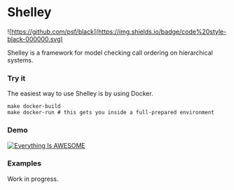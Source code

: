 # Shelley
![https://github.com/psf/black](https://img.shields.io/badge/code%20style-black-000000.svg)

Shelley is a framework for model checking call ordering on hierarchical systems.

### Try it

The easiest way to use Shelley is by using Docker.

```
make docker-build
make docker-run # this gets you inside a full-prepared environment
```

### Demo

[![Everything Is AWESOME](https://img.youtube.com/vi/87h8fP2C_zc/0.jpg)](https://www.youtube.com/watch?v=87h8fP2C_zc "Everything Is AWESOME")


### Examples

Work in progress.